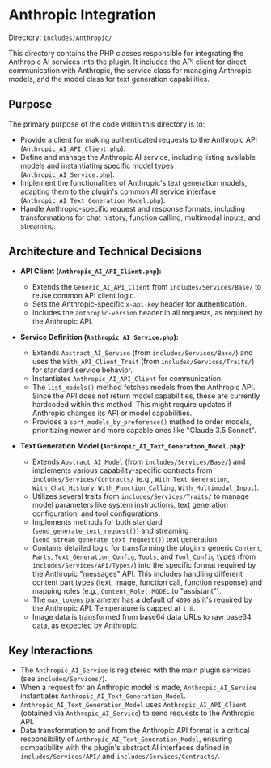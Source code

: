 # Anthropic Integration

Directory: `includes/Anthropic/`

This directory contains the PHP classes responsible for integrating the Anthropic AI services into the plugin. It includes the API client for direct communication with Anthropic, the service class for managing Anthropic models, and the model class for text generation capabilities.

## Purpose

The primary purpose of the code within this directory is to:

- Provide a client for making authenticated requests to the Anthropic API (`Anthropic_AI_API_Client.php`).
- Define and manage the Anthropic AI service, including listing available models and instantiating specific model types (`Anthropic_AI_Service.php`).
- Implement the functionalities of Anthropic's text generation models, adapting them to the plugin's common AI service interface (`Anthropic_AI_Text_Generation_Model.php`).
- Handle Anthropic-specific request and response formats, including transformations for chat history, function calling, multimodal inputs, and streaming.

## Architecture and Technical Decisions

- **API Client (`Anthropic_AI_API_Client.php`):**
    - Extends the `Generic_AI_API_Client` from `includes/Services/Base/` to reuse common API client logic.
    - Sets the Anthropic-specific `x-api-key` header for authentication.
    - Includes the `anthropic-version` header in all requests, as required by the Anthropic API.

- **Service Definition (`Anthropic_AI_Service.php`):**
    - Extends `Abstract_AI_Service` (from `includes/Services/Base/`) and uses the `With_API_Client_Trait` (from `includes/Services/Traits/`) for standard service behavior.
    - Instantiates `Anthropic_AI_API_Client` for communication.
    - The `list_models()` method fetches models from the Anthropic API. Since the API does not return model capabilities, these are currently hardcoded within this method. This might require updates if Anthropic changes its API or model capabilities.
    - Provides a `sort_models_by_preference()` method to order models, prioritizing newer and more capable ones like "Claude 3.5 Sonnet".

- **Text Generation Model (`Anthropic_AI_Text_Generation_Model.php`):**
    - Extends `Abstract_AI_Model` (from `includes/Services/Base/`) and implements various capability-specific contracts from `includes/Services/Contracts/` (e.g., `With_Text_Generation`, `With_Chat_History`, `With_Function_Calling`, `With_Multimodal_Input`).
    - Utilizes several traits from `includes/Services/Traits/` to manage model parameters like system instructions, text generation configuration, and tool configurations.
    - Implements methods for both standard (`send_generate_text_request()`) and streaming (`send_stream_generate_text_request()`) text generation.
    - Contains detailed logic for transforming the plugin's generic `Content`, `Parts`, `Text_Generation_Config`, `Tools`, and `Tool_Config` types (from `includes/Services/API/Types/`) into the specific format required by the Anthropic "messages" API. This includes handling different content part types (text, image, function call, function response) and mapping roles (e.g., `Content_Role::MODEL` to "assistant").
    - The `max_tokens` parameter has a default of `4096` as it's required by the Anthropic API. Temperature is capped at `1.0`.
    - Image data is transformed from base64 data URLs to raw base64 data, as expected by Anthropic.

## Key Interactions

- The `Anthropic_AI_Service` is registered with the main plugin services (see `includes/Services/`).
- When a request for an Anthropic model is made, `Anthropic_AI_Service` instantiates `Anthropic_AI_Text_Generation_Model`.
- `Anthropic_AI_Text_Generation_Model` uses `Anthropic_AI_API_Client` (obtained via `Anthropic_AI_Service`) to send requests to the Anthropic API.
- Data transformation to and from the Anthropic API format is a critical responsibility of `Anthropic_AI_Text_Generation_Model`, ensuring compatibility with the plugin's abstract AI interfaces defined in `includes/Services/API/` and `includes/Services/Contracts/`.
